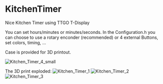 # KitchenTimer
Nice Kitchen Timer using TTGO T-Display

You can set hours/minutes or minutes/seconds.
In the Configuration.h you can choose to use a rotary enconder (recommended) or 4 external Buttons, set colors, timing, ...

Case is provided for 3D printout.

![Kitchen_Timer_4_small](https://user-images.githubusercontent.com/76703830/111516757-8d25cf00-8754-11eb-9f6a-f4aeaa255936.JPG)

The 3D print exploded:
![Kitchen_Timer_1](https://user-images.githubusercontent.com/76703830/111516946-ccecb680-8754-11eb-95d3-bf93fe14d79f.png)
![Kitchen_Timer_2](https://user-images.githubusercontent.com/76703830/111516956-d0803d80-8754-11eb-8cf8-802b473a5812.png)
![Kitchen_Timer_3](https://user-images.githubusercontent.com/76703830/111516958-d24a0100-8754-11eb-9978-d97ee7e021d2.png)
